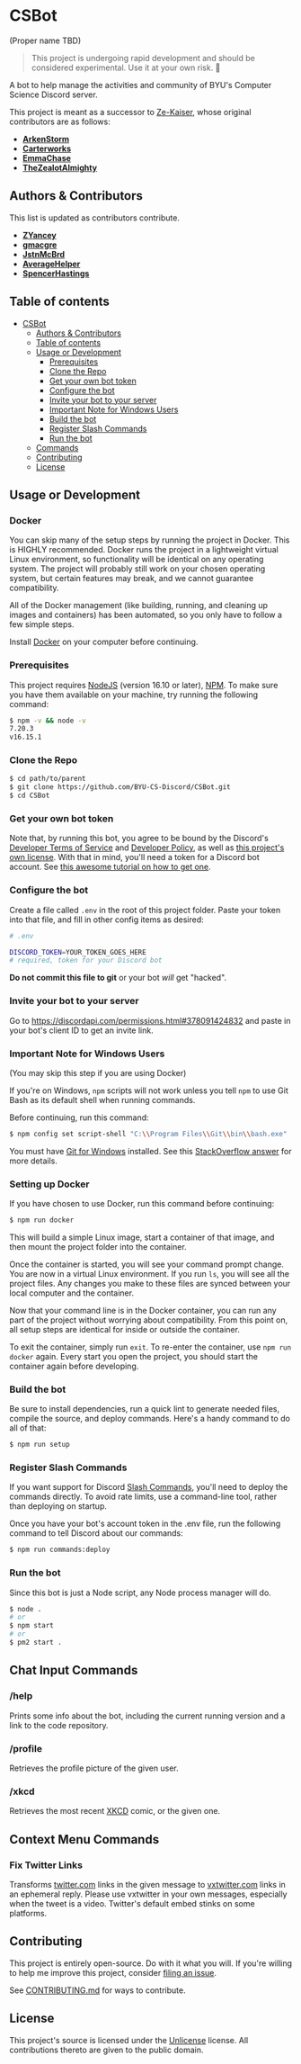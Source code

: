 # CSBot

(Proper name TBD)

> This project is undergoing rapid development and should be considered experimental. Use it at your own risk. 🤙

A bot to help manage the activities and community of BYU's Computer Science Discord server.

This project is meant as a successor to [Ze-Kaiser](https://github.com/ArkenStorm/Ze-Kaiser), whose original contributors are as follows:

- [**ArkenStorm**](https://github.com/ArkenStorm)
- [**Carterworks**](https://github.com/Carterworks)
- [**EmmaChase**](https://github.com/EmmaChase)
- [**TheZealotAlmighty**](https://github.com/TheZealotAlmighty)

## Authors & Contributors

This list is updated as contributors contribute.

- [**ZYancey**](https://github.com/zyancey)
- [**gmacgre**](https://github.com/gmacgre)
- [**JstnMcBrd**](https://github.com/JstnMcBrd)
- [**AverageHelper**](https://github.com/AverageHelper)
- [**SpencerHastings**](https://github.com/SpencerHastings/)

## Table of contents

- [CSBot](#csbot)
  - [Authors & Contributors](#authors--contributors)
  - [Table of contents](#table-of-contents)
  - [Usage or Development](#usage-or-development)
    - [Prerequisites](#prerequisites)
    - [Clone the Repo](#clone-the-repo)
    - [Get your own bot token](#get-your-own-bot-token)
    - [Configure the bot](#configure-the-bot)
    - [Invite your bot to your server](#invite-your-bot-to-your-server)
    - [Important Note for Windows Users](#important-note-for-windows-users)
    - [Build the bot](#build-the-bot)
    - [Register Slash Commands](#register-slash-commands)
    - [Run the bot](#run-the-bot)
  - [Commands](#commands)
  - [Contributing](#contributing)
  - [License](#license)

## Usage or Development

### Docker

You can skip many of the setup steps by running the project in Docker. This is HIGHLY recommended.
Docker runs the project in a lightweight virtual Linux environment, so functionality will be identical
on any operating system. The project will probably still work on your chosen operating system,
but certain features may break, and we cannot guarantee compatibility.

All of the Docker management (like building, running, and cleaning up images and containers) has been automated,
so you only have to follow a few simple steps.

Install [Docker](https://www.docker.com/) on your computer before continuing.

### Prerequisites

This project requires [NodeJS](https://nodejs.org/) (version 16.10 or later), [NPM](https://npmjs.org/). To make sure you have them available on your machine,
try running the following command:

```sh
$ npm -v && node -v
7.20.3
v16.15.1
```

### Clone the Repo

```sh
$ cd path/to/parent
$ git clone https://github.com/BYU-CS-Discord/CSBot.git
$ cd CSBot
```

### Get your own bot token

Note that, by running this bot, you agree to be bound by the Discord's [Developer Terms of Service](https://support-dev.discord.com/hc/en-us/articles/8562894815383) and [Developer Policy](https://support-dev.discord.com/hc/en-us/articles/8563934450327), as well as [this project's own license](/LICENSE). With that in mind, you'll need a token for a Discord bot account. See [this awesome tutorial on how to get one](https://www.howtogeek.com/364225/how-to-make-your-own-discord-bot/).

### Configure the bot

Create a file called `.env` in the root of this project folder. Paste your token into that file, and fill in other config items as desired:

```sh
# .env

DISCORD_TOKEN=YOUR_TOKEN_GOES_HERE
# required, token for your Discord bot
```

**Do not commit this file to git** or your bot _will_ get "hacked".

### Invite your bot to your server

Go to https://discordapi.com/permissions.html#378091424832 and paste in your bot's client ID to get an invite link.

### Important Note for Windows Users

(You may skip this step if you are using Docker)

If you're on Windows, `npm` scripts will not work unless you tell `npm` to use Git Bash as its default shell when running commands.

Before continuing, run this command:

```sh
$ npm config set script-shell "C:\\Program Files\\Git\\bin\\bash.exe"
```

You must have [Git for Windows](https://git-scm.com/download/win) installed. See this [StackOverflow answer](https://stackoverflow.com/a/46006249) for more details.

### Setting up Docker

If you have chosen to use Docker, run this command before continuing:

```sh
$ npm run docker
```

This will build a simple Linux image, start a container of that image, and then mount
the project folder into the container.

Once the container is started, you will see your command prompt change. You are now
in a virtual Linux environment. If you run `ls`, you will see all the project files.
Any changes you make to these files are synced between your local computer and the container.

Now that your command line is in the Docker container, you can run any part of the project
without worrying about compatibility. From this point on, all setup steps are identical for
inside or outside the container.

To exit the container, simply run `exit`. To re-enter the container, use `npm run docker` again.
Every start you open the project, you should start the container again before developing.

### Build the bot

Be sure to install dependencies, run a quick lint to generate needed files, compile the source, and deploy commands. Here's a handy command to do all of that:

```sh
$ npm run setup
```

### Register Slash Commands

If you want support for Discord [Slash Commands](https://support.discord.com/hc/en-us/articles/1500000368501-Slash-Commands-FAQ), you'll need to deploy the commands directly. To avoid rate limits, use a command-line tool, rather than deploying on startup.

Once you have your bot's account token in the .env file, run the following command to tell Discord about our commands:

```sh
$ npm run commands:deploy
```

### Run the bot

Since this bot is just a Node script, any Node process manager will do.

```sh
$ node .
# or
$ npm start
# or
$ pm2 start .
```

## Chat Input Commands

### /help

Prints some info about the bot, including the current running version and a link to the code repository.

### /profile

Retrieves the profile picture of the given user.

### /xkcd

Retrieves the most recent [XKCD](https://xkcd.com/) comic, or the given one.

## Context Menu Commands

### Fix Twitter Links

Transforms [twitter.com](https://twitter.com/) links in the given message to [vxtwitter.com](https://vxtwitter.com/) links in an ephemeral reply. Please use vxtwitter in your own messages, especially when the tweet is a video. Twitter's default embed stinks on some platforms.

## Contributing

This project is entirely open-source. Do with it what you will. If you're willing to help me improve this project, consider [filing an issue](https://github.com/BYU-CS-Discord/CSBot/issues/new/choose).

See [CONTRIBUTING.md](/CONTRIBUTING.md) for ways to contribute.

## License

This project's source is licensed under the [Unlicense](LICENSE) license. All contributions thereto are given to the public domain.
